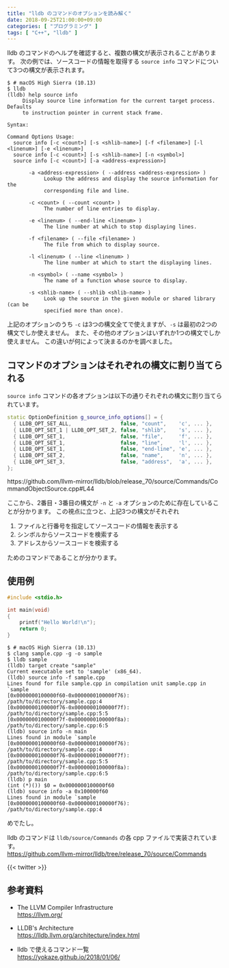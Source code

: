 ```yaml
---
title: "lldb のコマンドのオプションを読み解く"
date: 2018-09-25T21:00:00+09:00
categories: [ "プログラミング" ]
tags: [ "C++", "lldb" ]
---
```


lldb のコマンドのヘルプを確認すると、複数の構文が表示されることがあります。
次の例では、ソースコードの情報を取得する `source info` コマンドについて3つの構文が表示されます。

```shell
$ # macOS High Sierra (10.13)
$ lldb
(lldb) help source info
     Display source line information for the current target process.  Defaults
     to instruction pointer in current stack frame.

Syntax:

Command Options Usage:
  source info [-c <count>] [-s <shlib-name>] [-f <filename>] [-l <linenum>] [-e <linenum>]
  source info [-c <count>] [-s <shlib-name>] [-n <symbol>]
  source info [-c <count>] [-a <address-expression>]

       -a <address-expression> ( --address <address-expression> )
            Lookup the address and display the source information for the
            corresponding file and line.

       -c <count> ( --count <count> )
            The number of line entries to display.

       -e <linenum> ( --end-line <linenum> )
            The line number at which to stop displaying lines.

       -f <filename> ( --file <filename> )
            The file from which to display source.

       -l <linenum> ( --line <linenum> )
            The line number at which to start the displaying lines.

       -n <symbol> ( --name <symbol> )
            The name of a function whose source to display.

       -s <shlib-name> ( --shlib <shlib-name> )
            Look up the source in the given module or shared library (can be
            specified more than once).
```

上記のオプションのうち `-c` は3つの構文全てで使えますが、`-s` は最初の2つの構文でしか使えません。
また、その他のオプションはいずれか1つの構文でしか使えません。
この違いが何によって決まるのかを調べました。

## コマンドのオプションはそれぞれの構文に割り当てられる

`source info` コマンドの各オプションは以下の通りそれぞれの構文に割り当てられています。

```cpp
static OptionDefinition g_source_info_options[] = {
  { LLDB_OPT_SET_ALL,                false, "count",    'c', ... },
  { LLDB_OPT_SET_1 | LLDB_OPT_SET_2, false, "shlib",    's', ... },
  { LLDB_OPT_SET_1,                  false, "file",     'f', ... },
  { LLDB_OPT_SET_1,                  false, "line",     'l', ... },
  { LLDB_OPT_SET_1,                  false, "end-line", 'e', ... },
  { LLDB_OPT_SET_2,                  false, "name",     'n', ... },
  { LLDB_OPT_SET_3,                  false, "address",  'a', ... },
};
```
<span style="word-break: break-all;">
https://github.com/llvm-mirror/lldb/blob/release_70/source/Commands/CommandObjectSource.cpp#L44
</span>

ここから、2番目・3番目の構文が `-n` と `-a` オプションのために存在していることが分かります。
この視点に立つと、上記3つの構文がそれぞれ

1. ファイルと行番号を指定してソースコードの情報を表示する
1. シンボルからソースコードを検索する
1. アドレスからソースコードを検索する

ためのコマンドであることが分かります。

## 使用例

```cpp
#include <stdio.h>

int main(void)
{
    printf("Hello World!\n");
    return 0;
}
```

```shell
$ # macOS High Sierra (10.13)
$ clang sample.cpp -g -o sample
$ lldb sample
(lldb) target create "sample"
Current executable set to 'sample' (x86_64).
(lldb) source info -f sample.cpp
Lines found for file sample.cpp in compilation unit sample.cpp in `sample
[0x0000000100000f60-0x0000000100000f76): /path/to/directory/sample.cpp:4
[0x0000000100000f76-0x0000000100000f7f): /path/to/directory/sample.cpp:5:5
[0x0000000100000f7f-0x0000000100000f8a): /path/to/directory/sample.cpp:6:5
(lldb) source info -n main
Lines found in module `sample
[0x0000000100000f60-0x0000000100000f76): /path/to/directory/sample.cpp:4
[0x0000000100000f76-0x0000000100000f7f): /path/to/directory/sample.cpp:5:5
[0x0000000100000f7f-0x0000000100000f8a): /path/to/directory/sample.cpp:6:5
(lldb) p main
(int (*)()) $0 = 0x0000000100000f60
(lldb) source info -a 0x100000f60
Lines found in module `sample
[0x0000000100000f60-0x0000000100000f76): /path/to/directory/sample.cpp:4
```

めでたし。

lldb のコマンドは `lldb/source/Commands` の各 cpp ファイルで実装されています。<br />
<span style="word-break: break-all;">
https://github.com/llvm-mirror/lldb/tree/release_70/source/Commands
</span>

{{< twitter >}}

## 参考資料
- The LLVM Compiler Infrastructure<br />
  <span style="word-break: break-all;">
  https://llvm.org/
  </span>

- LLDB's Architecture<br />
  <span style="word-break: break-all;">
  https://lldb.llvm.org/architecture/index.html
  </span>

- lldb で使えるコマンド一覧<br />
  <span style="word-break: break-all;">
  https://yokaze.github.io/2018/01/06/
  </span>
